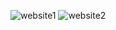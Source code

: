 ![website1](https://github.com/RodrigoCortes2523/Website-Project/assets/160816144/2ec4132b-a958-443d-9aa2-a38471ea1cbb)
![website2](https://github.com/RodrigoCortes2523/Website-Project/assets/160816144/da4c1043-224d-45c3-b740-a06c8080d180)
